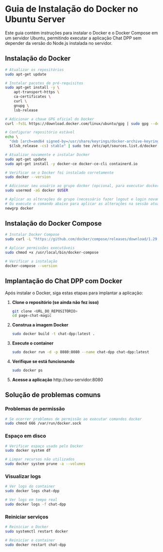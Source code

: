 # Guia de Instalação do Docker no Ubuntu Server

Este guia contém instruções para instalar o Docker e o Docker Compose em um servidor Ubuntu, permitindo executar a aplicação Chat DPP sem depender da versão do Node.js instalada no servidor.

## Instalação do Docker

```bash
# Atualizar os repositórios
sudo apt-get update

# Instalar pacotes de pré-requisitos
sudo apt-get install -y \
    apt-transport-https \
    ca-certificates \
    curl \
    gnupg \
    lsb-release

# Adicionar a chave GPG oficial do Docker
curl -fsSL https://download.docker.com/linux/ubuntu/gpg | sudo gpg --dearmor -o /usr/share/keyrings/docker-archive-keyring.gpg

# Configurar repositório estável
echo \
  "deb [arch=amd64 signed-by=/usr/share/keyrings/docker-archive-keyring.gpg] https://download.docker.com/linux/ubuntu \
  $(lsb_release -cs) stable" | sudo tee /etc/apt/sources.list.d/docker.list > /dev/null

# Atualizar novamente e instalar Docker
sudo apt-get update
sudo apt-get install -y docker-ce docker-ce-cli containerd.io

# Verificar se o Docker foi instalado corretamente
sudo docker --version

# Adicionar seu usuário ao grupo docker (opcional, para executar docker sem sudo)
sudo usermod -aG docker $USER

# Aplicar as alterações de grupo (necessário fazer logout e login novamente)
# Ou execute o comando abaixo para aplicar as alterações na sessão atual
newgrp docker
```

## Instalação do Docker Compose

```bash
# Instalar Docker Compose
sudo curl -L "https://github.com/docker/compose/releases/download/1.29.2/docker-compose-$(uname -s)-$(uname -m)" -o /usr/local/bin/docker-compose

# Aplicar permissões executáveis
sudo chmod +x /usr/local/bin/docker-compose

# Verificar a instalação
docker-compose --version
```

## Implantação do Chat DPP com Docker

Após instalar o Docker, siga estas etapas para implantar a aplicação:

1. **Clone o repositório (se ainda não fez isso)**
   ```bash
   git clone <URL_DO_REPOSITÓRIO>
   cd page-chat-magic
   ```

2. **Construa a imagem Docker**
   ```bash
   sudo docker build -t chat-dpp:latest .
   ```

3. **Execute o container**
   ```bash
   sudo docker run -d -p 8080:8080 --name chat-dpp chat-dpp:latest
   ```

4. **Verifique se está funcionando**
   ```bash
   sudo docker ps
   ```

5. **Acesse a aplicação**
   http://seu-servidor:8080

## Solução de problemas comuns

### Problemas de permissão
```bash
# Se ocorrer problemas de permissão ao executar comandos docker
sudo chmod 666 /var/run/docker.sock
```

### Espaço em disco
```bash
# Verificar espaço usado pelo Docker
sudo docker system df

# Limpar recursos não utilizados
sudo docker system prune -a --volumes
```

### Visualizar logs
```bash
# Ver logs do container
sudo docker logs chat-dpp

# Ver logs em tempo real
sudo docker logs -f chat-dpp
```

### Reiniciar serviços
```bash
# Reiniciar o Docker
sudo systemctl restart docker

# Reiniciar o container
sudo docker restart chat-dpp
```
